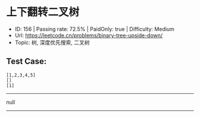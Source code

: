 # 上下翻转二叉树                                                        

* ID: 156     | Passing rate: 72.5% | PaidOnly: true   | Difficulty: Medium 
* Url: https://leetcode.cn/problems/binary-tree-upside-down/ 
* Topic: 树, 深度优先搜索, 二叉树 

## Test Case:

```
[1,2,3,4,5]
[]
[1]
```

---

null

---